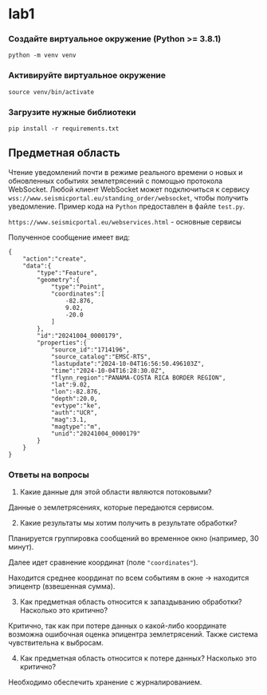 # lab1

### Создайте виртуальное окружение (Python >= 3.8.1)

```
python -m venv venv
```

### Активируйте виртуальное окружение

```
source venv/bin/activate
```

### Загрузите нужные библиотеки

```
pip install -r requirements.txt
```

## Предметная область

Чтение уведомлений почти в режиме реального времени о новых и обновленных событиях землетрясений с помощью протокола WebSocket. Любой клиент WebSocket может подключиться к сервису `wss://www.seismicportal.eu/standing_order/websocket`, чтобы получить уведомление. Пример кода на `Python` предоставлен в файле `test.py`.

`https://www.seismicportal.eu/webservices.html` - основные сервисы

Полученное сообщение имеет вид:

```
{
    "action":"create",
    "data":{
        "type":"Feature",
        "geometry":{
            "type":"Point",
            "coordinates":[
                -82.876,
                9.02,
                -20.0
            ]
        },
        "id":"20241004_0000179",
        "properties":{
            "source_id":"1714196",
            "source_catalog":"EMSC-RTS",
            "lastupdate":"2024-10-04T16:56:50.496103Z",
            "time":"2024-10-04T16:28:30.0Z",
            "flynn_region":"PANAMA-COSTA RICA BORDER REGION",
            "lat":9.02,
            "lon":-82.876,
            "depth":20.0,
            "evtype":"ke",
            "auth":"UCR",
            "mag":3.1,
            "magtype":"m",
            "unid":"20241004_0000179"
        }
    }
}
```

### Ответы на вопросы

1. Какие данные для этой области являются потоковыми?

Данные о землетрясениях, которые передаются сервисом.

2. Какие результаты мы хотим получить в результате обработки?

Планируется группировка сообщений во временное окно (например, 30 минут).

Далее идет сравнение координат (поле `"coordinates"`). 

Находится среднее координат по всем событиям в окне -> находится эпицентр (взвешенная сумма).

3. Как предметная область относится к запаздыванию обработки? Насколько это критично?

Критично, так как при потере данных о какой-либо координате возможна ошибочная оценка эпицентра землетрясений. 
Также система чувствительна к выбросам.

4. Как предметная область относится к потере данных? Насколько это критично? 

Необходимо обеспечить хранение с журналированием. 